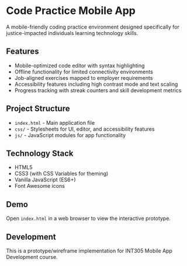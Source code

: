 # Code Practice Mobile App

A mobile-friendly coding practice environment designed specifically for justice-impacted individuals learning technology skills.

## Features

- Mobile-optimized code editor with syntax highlighting
- Offline functionality for limited connectivity environments
- Job-aligned exercises mapped to employer requirements
- Accessibility features including high contrast mode and text scaling
- Progress tracking with streak counters and skill development metrics

## Project Structure

- `index.html` - Main application file
- `css/` - Stylesheets for UI, editor, and accessibility features
- `js/` - JavaScript modules for app functionality


## Technology Stack

- HTML5
- CSS3 (with CSS Variables for theming)
- Vanilla JavaScript (ES6+)
- Font Awesome icons

## Demo

Open `index.html` in a web browser to view the interactive prototype.

## Development

This is a prototype/wireframe implementation for INT305 Mobile App Development course.
